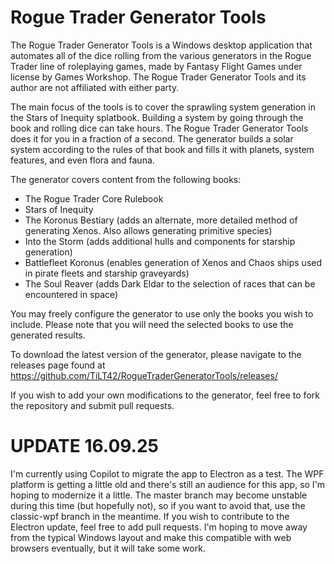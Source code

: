 # Rogue Trader Generator Tools
The Rogue Trader Generator Tools is a Windows desktop application that automates all of the dice rolling from the various generators in the Rogue Trader line of roleplaying games, made by Fantasy Flight Games under license by Games Workshop. The Rogue Trader Generator Tools and its author are not affiliated with either party.

The main focus of the tools is to cover the sprawling system generation in the Stars of Inequity splatbook. Building a system by going through the book and rolling dice can take hours. The Rogue Trader Generator Tools does it for you in a fraction of a second. The generator builds a solar system according to the rules of that book and fills it with planets, system features, and even flora and fauna. 

The generator covers content from the following books:
- The Rogue Trader Core Rulebook
- Stars of Inequity
- The Koronus Bestiary (adds an alternate, more detailed method of generating Xenos. Also allows generating primitive species)
- Into the Storm (adds additional hulls and components for starship generation)
- Battlefleet Koronus (enables generation of Xenos and Chaos ships used in pirate fleets and starship graveyards)
- The Soul Reaver (adds Dark Eldar to the selection of races that can be encountered in space)

You may freely configure the generator to use only the books you wish to include. Please note that you will need the selected books to use the generated results.

To download the latest version of the generator, please navigate to the releases page found at https://github.com/TiLT42/RogueTraderGeneratorTools/releases/

If you wish to add your own modifications to the generator, feel free to fork the repository and submit pull requests.

# UPDATE 16.09.25
I'm currently using Copilot to migrate the app to Electron as a test. The WPF platform is getting a little old and there's still an audience for this app, so I'm hoping to modernize it a little. The master branch may become unstable during this time (but hopefully not), so if you want to avoid that, use the classic-wpf branch in the meantime. 
If you wish to contribute to the Electron update, feel free to add pull requests. I'm hoping to move away from the typical Windows layout and make this compatible with web browsers eventually, but it will take some work.
